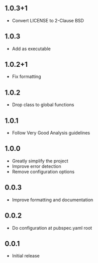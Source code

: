 ## 1.0.3+1

* Convert LICENSE to 2-Clause BSD

## 1.0.3

* Add as executable

## 1.0.2+1

* Fix formatting

## 1.0.2

* Drop class to global functions

## 1.0.1

* Follow Very Good Analysis guidelines

## 1.0.0

* Greatly simplify the project
* Improve error detection
* Remove configuration options

## 0.0.3

* Improve formatting and documentation

## 0.0.2

* Do configuration at pubspec.yaml root

## 0.0.1

* Initial release
